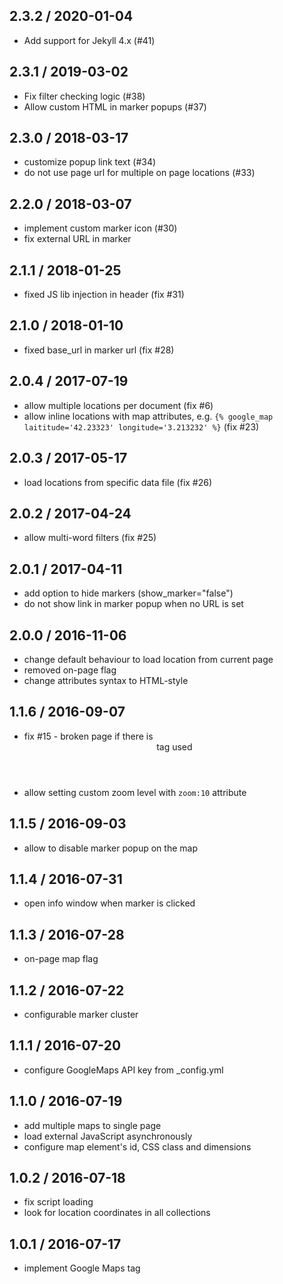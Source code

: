## 2.3.2 / 2020-01-04

* Add support for Jekyll 4.x (#41)

## 2.3.1 / 2019-03-02

* Fix filter checking logic (#38)
* Allow custom HTML in marker popups (#37)

## 2.3.0 / 2018-03-17

* customize popup link text (#34)
* do not use page url for multiple on page locations (#33)

## 2.2.0 / 2018-03-07

* implement custom marker icon (#30)
* fix external URL in marker

## 2.1.1 / 2018-01-25

* fixed JS lib injection in header (fix #31)

## 2.1.0 / 2018-01-10

* fixed base_url in marker url (fix #28)

## 2.0.4 / 2017-07-19

* allow multiple locations per document (fix #6)
* allow inline locations with map attributes, e.g. `{% google_map laititude='42.23323' longitude='3.213232' %}` (fix #23)

## 2.0.3 / 2017-05-17

* load locations from specific data file (fix #26)

## 2.0.2 / 2017-04-24

* allow multi-word filters (fix #25)

## 2.0.1 / 2017-04-11

* add option to hide markers (show_marker="false")
* do not show link in marker popup when no URL is set

## 2.0.0 / 2016-11-06

* change default behaviour to load location from current page
* removed on-page flag
* change attributes syntax to HTML-style

## 1.1.6 / 2016-09-07

* fix #15 - broken page if there is <header> tag used
* allow setting custom zoom level with `zoom:10` attribute

## 1.1.5 / 2016-09-03

* allow to disable marker popup on the map

## 1.1.4 / 2016-07-31

* open info window when marker is clicked

## 1.1.3 / 2016-07-28

* on-page map flag

## 1.1.2 / 2016-07-22

* configurable marker cluster

## 1.1.1 / 2016-07-20

* configure GoogleMaps API key from \_config.yml

## 1.1.0 / 2016-07-19

* add multiple maps to single page
* load external JavaScript asynchronously
* configure map element's id, CSS class and dimensions

## 1.0.2 / 2016-07-18

* fix script loading
* look for location coordinates in all collections

## 1.0.1 / 2016-07-17

* implement Google Maps tag
